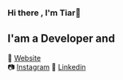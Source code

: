### Hi there , I'm Tiar👋

## I'am a Developer and 

<!--
**tiarss/tiarss** is a ✨ _special_ ✨ repository because its `README.md` (this file) appears on your GitHub profile.

Here are some ideas to get you started:

- 🔭 I’m currently working on Projek Bareng
- 🌱 I’m currently learning ReactJs, 
- 🤔 I’m looking for help with ReactJs
- 😄 Pronouns: he/him
- ⚡ Fun fact: I'am an Electronics Engineer
-->

🏡 [Website][website]  
📷 [Instagram][instagram]
👔 [Linkedin][linkedin]

[Website]: https://tiarss.github.io/
[Instagram]: https://instagram.com/muhammadsubrata
[Linkedin]: https://www.linkedin.com/in/bahtiarsubrata/

